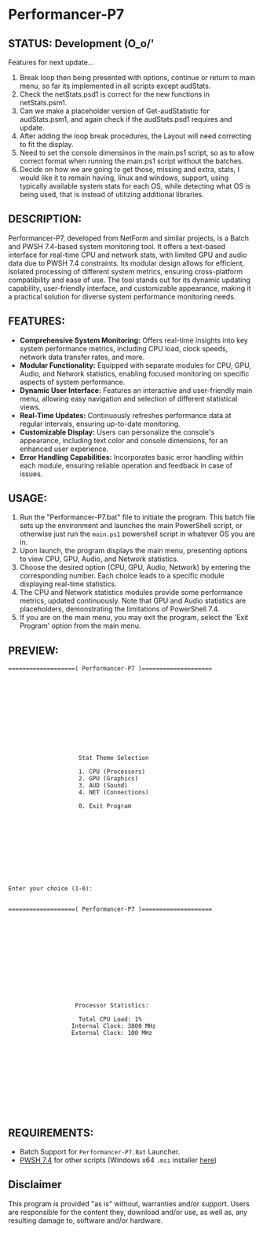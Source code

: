 # Performancer-P7

## STATUS: Development (O_o/'
Features for next update...
1. Break loop then being presented with options, continue or return to main menu, so far its implemented in all scripts except audStats. 
2. Check the netStats.psd1 is correct for the new functions in netStats.psm1.
3. Can we make a placeholder version of Get-audStatistic for audStats.psm1, and again check if the audStats.psd1 requires and update.
4. After adding the loop break procedures, the Layout will need correcting to fit the display.
5. Need to set the console dimensinos in the main.ps1 script, so as to allow correct format when running the main.ps1 script without the batches.
6. Decide on how we are going to get those, missing and extra, stats, I would like it to remain having, linux and windows, support, using typically available system stats for each OS, while detecting what OS is being used, that is instead of utilizing additional libraries.

## DESCRIPTION:
Performancer-P7, developed from NetForm and similar projects, is a Batch and PWSH 7.4-based system monitoring tool. It offers a text-based interface for real-time CPU and network stats, with limited GPU and audio data due to PWSH 7.4 constraints. Its modular design allows for efficient, isolated processing of different system metrics, ensuring cross-platform compatibility and ease of use. The tool stands out for its dynamic updating capability, user-friendly interface, and customizable appearance, making it a practical solution for diverse system performance monitoring needs.

## FEATURES:
- **Comprehensive System Monitoring:** Offers real-time insights into key system performance metrics, including CPU load, clock speeds, network data transfer rates, and more.
- **Modular Functionality:** Equipped with separate modules for CPU, GPU, Audio, and Network statistics, enabling focused monitoring on specific aspects of system performance.
- **Dynamic User Interface:** Features an interactive and user-friendly main menu, allowing easy navigation and selection of different statistical views.
- **Real-Time Updates:** Continuously refreshes performance data at regular intervals, ensuring up-to-date monitoring.
- **Customizable Display:** Users can personalize the console's appearance, including text color and console dimensions, for an enhanced user experience.
- **Error Handling Capabilities:** Incorporates basic error handling within each module, ensuring reliable operation and feedback in case of issues.

## USAGE:
1. Run the "Performancer-P7.bat" file to initiate the program. This batch file sets up the environment and launches the main PowerShell script, or otherwise just run the `main.ps1` powershell script in whatever OS you are in.
2. Upon launch, the program displays the main menu, presenting options to view CPU, GPU, Audio, and Network statistics.
3. Choose the desired option (CPU, GPU, Audio, Network) by entering the corresponding number. Each choice leads to a specific module displaying real-time statistics.
4. The CPU and Network statistics modules provide some performance metrics, updated continuously. Note that GPU and Audio statistics are placeholders, demonstrating the limitations of PowerShell 7.4.
5. If you are on the main menu, you may exit the program, select the 'Exit Program' option from the main menu.

## PREVIEW:
```
===================( Performancer-P7 )====================












                    Stat Theme Selection

                    1. CPU (Processors)
                    2. GPU (Graphics)
                    3. AUD (Sound)
                    4. NET (Connections)

                    0. Exit Program











Enter your choice (1-0):

```
```

===================( Performancer-P7 )====================













                   Processor Statistics:

                    Total CPU Load: 1%
                  Internal Clock: 3800 MHz
                  External Clock: 100 MHz












```

## REQUIREMENTS:
- Batch Support for `Performancer-P7.Bat` Launcher.
- [PWSH 7.4](https://github.com/PowerShell/PowerShell/releases/tag/v7.4.0) for other scripts (Windows x64 `.msi` installer [here](https://github.com/PowerShell/PowerShell/releases/download/v7.4.0/PowerShell-7.4.0-win-x64.msi)) 

## Disclaimer
This program is provided "as is" without, warranties and/or support. Users are responsible for the content they, download and/or use, as well as, any resulting damage to, software and/or hardware.
